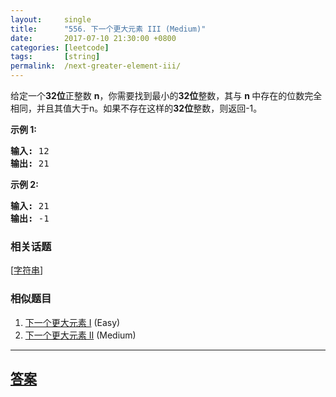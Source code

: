 ```yaml
---
layout:     single
title:      "556. 下一个更大元素 III (Medium)"
date:       2017-07-10 21:30:00 +0800
categories: [leetcode]
tags:       [string]
permalink:  /next-greater-element-iii/
---
```


<p>给定一个<strong>32位</strong>正整数&nbsp;<strong>n</strong>，你需要找到最小的<strong>32位</strong>整数，其与&nbsp;<strong>n&nbsp;</strong>中存在的位数完全相同，并且其值大于n。如果不存在这样的<strong>32位</strong>整数，则返回-1。</p>

<p><strong>示例 1:</strong></p>

<pre>
<strong>输入:</strong> 12
<strong>输出:</strong> 21
</pre>

<p><strong>示例 2:</strong></p>

<pre>
<strong>输入:</strong> 21
<strong>输出:</strong> -1
</pre>

### 相关话题
  [[字符串](https://github.com/openset/leetcode/tree/master/tag/string/README.md)]

### 相似题目
  1. [下一个更大元素 I](/next-greater-element-i) (Easy)
  1. [下一个更大元素 II](/next-greater-element-ii) (Medium)

---

## [答案](https://github.com/openset/leetcode/tree/master/problems/next-greater-element-iii)
